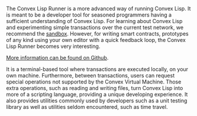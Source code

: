 The Convex Lisp Runner is a more advanced way of running Convex Lisp. It is meant to be a developer tool for seasoned programmers having a sufficient
understanding of Convex Lisp. For learning about Convex Lisp and experimenting simple transactions over the current test network, we recommend the [sandbox](./sandbox).
However, for writing smart contracts, prototypes of any kind using your own editor with a quick feedback loop, the Convex Lisp Runner becomes very interesting.

[More information can be found on Github](https://github.com/Convex-Dev/convex.cljc/tree/main/project/run).

It is a terminal-based tool where transactions are executed locally, on your own machine. Furthermore, between transactions, users can request special operations not supported by the Convex
Virtual Machine. Those extra operations, such as reading and writing files, turn Convex Lisp into more of a scripting language, providing a unique developing
experience. It also provides utilities commonly used by developers such as a unit testing library as well as utilities seldom encountered, such as time travel.

